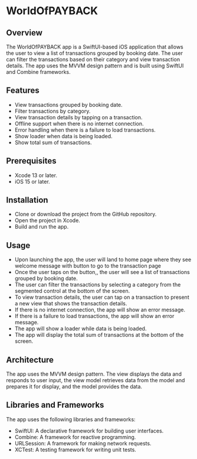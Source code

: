 

# WorldOfPAYBACK

## Overview

The WorldOfPAYBACK app is a SwiftUI-based iOS application that allows the user to view a list of transactions grouped by booking date. The user can filter the transactions based on their category and view transaction details. The app uses the MVVM design pattern and is built using SwiftUI and Combine frameworks.

## Features

* View transactions grouped by booking date.
* Filter transactions by category.
* View transaction details by tapping on a transaction.
* Offline support when there is no internet connection.
* Error handling when there is a failure to load transactions.
* Show loader when data is being loaded.
* Show total sum of transactions.

## Prerequisites

* Xcode 13 or later.
* iOS 15 or later.

## Installation

* Clone or download the project from the GitHub repository.
* Open the project in Xcode.
* Build and run the app.

## Usage

* Upon launching the app, the user will land to home page where they see welcome message with button to go to the transaction page
* Once the user taps on the button,, the user will see a list of transactions grouped by booking date.
* The user can filter the transactions by selecting a category from the segmented control at the bottom of the screen.
* To view transaction details, the user can tap on a transaction to present a new view that shows the transaction details.
* If there is no internet connection, the app will show an error message.
* If there is a failure to load transactions, the app will show an error message.
* The app will show a loader while data is being loaded.
* The app will display the total sum of transactions at the bottom of the screen.

## Architecture

The app uses the MVVM design pattern. The view displays the data and responds to user input, the view model retrieves data from the model and prepares it for display, and the model provides the data.

## Libraries and Frameworks

The app uses the following libraries and frameworks:

* SwiftUI: A declarative framework for building user interfaces.
* Combine: A framework for reactive programming.
* URLSession: A framework for making network requests.
* XCTest: A testing framework for writing unit tests.
